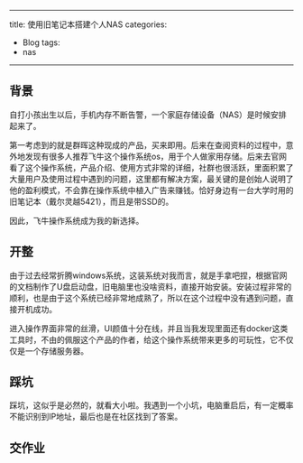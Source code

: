 
---
title: 使用旧笔记本搭建个人NAS
categories:
  - Blog
tags:
  - nas
---

## 背景

自打小孩出生以后，手机内存不断告警，一个家庭存储设备（NAS）是时候安排起来了。

第一考虑到的就是群晖这种现成的产品，买来即用。后来在查阅资料的过程中，意外地发现有很多人推荐飞牛这个操作系统os，用于个人做家用存储。后来去官网看了这个操作系统，产品介绍、使用方式非常的详细，社群也很活跃，里面积累了大量用户及使用过程中遇到的问题，这里都有解决方案，最关键的是创始人说明了他的盈利模式，不会靠在操作系统中植入广告来赚钱。恰好身边有一台大学时用的旧笔记本（戴尔灵越5421），而且是带SSD的。

因此，飞牛操作系统成为我的新选择。

## 开整

由于过去经常折腾windows系统，这装系统对我而言，就是手拿吧捏，根据官网的文档制作了U盘启动盘，旧电脑里也没啥资料，直接开始安装。安装过程非常的顺利，也是由于这个系统已经非常地成熟了，所以在这个过程中没有遇到问题，直接开机成功。

进入操作界面非常的丝滑，UI颜值十分在线，并且当我发现里面还有docker这类工具时，不由的佩服这个产品的作者，给这个操作系统带来更多的可玩性，它不仅仅是一个存储服务器。


## 踩坑

踩坑，这似乎是必然的，就看大小啦。我遇到一个小坑，电脑重启后，有一定概率不能识别到IP地址，最后也是在社区找到了答案。

## 交作业



